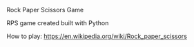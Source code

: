 Rock Paper Scissors Game

RPS game created built with Python

How to play:
https://en.wikipedia.org/wiki/Rock_paper_scissors
